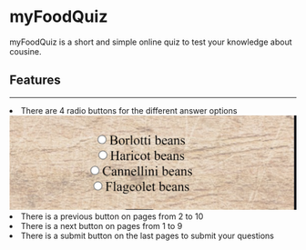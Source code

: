# myFoodQuiz

<p>myFoodQuiz is a short and simple online quiz to test your knowledge about cousine.</p>

## Features
<hr>
<li>There are 4 radio buttons for the different answer options</li>
<a target="_blank" rel="noopener noreferrer">
<img src="/assets/images/readme/radiobtn.png">

<li>There is a previous button on pages from 2 to 10</li>
<li>There is a next button on pages from 1 to 9</li>
<li>There is a submit button on the last pages to submit your questions</li>